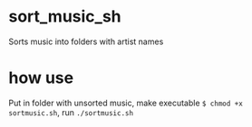 # sort_music_sh
Sorts music into folders with artist names
# how use
Put in folder with unsorted music, make executable `$ chmod +x sortmusic.sh`, run `./sortmusic.sh`

